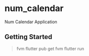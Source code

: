 # num_calendar

Num Calendar Application

## Getting Started

> fvm flutter pub get
> fvm flutter run
